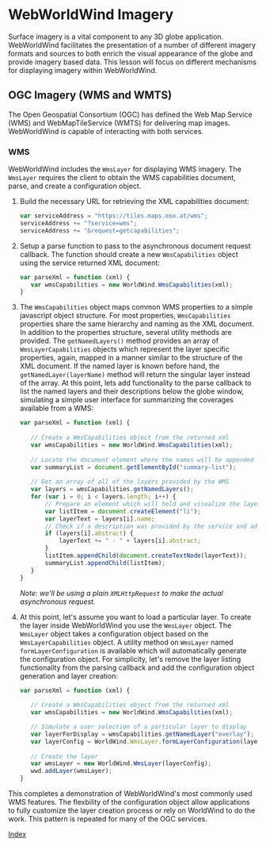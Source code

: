 <style>
    iframe {
        width: 100 vw;
        height: 700px;
    }
</style>
# WebWorldWind Imagery

Surface imagery is a vital component to any 3D globe application. WebWorldWind facilitates the presentation of a number of different imagery formats and sources to both enrich the visual appearance of the globe and provide imagery based data. This lesson will focus on different mechanisms for displaying imagery within WebWorldWind.

## OGC Imagery (WMS and WMTS)

The Open Geospatial Consortium (OGC) has defined the Web Map Service (WMS) and WebMapTileService (WMTS) for delivering map images. WebWorldWind is capable of interacting with both services. 

### WMS

WebWorldWind includes the `WmsLayer` for displaying WMS imagery. The `WmsLayer` requires the client to obtain the WMS capabilities document, parse, and create a configuration object.

1. Build the necessary URL for retrieving the XML capabilities document:

    ```javascript
    var serviceAddress = "https://tiles.maps.eox.at/wms";
    serviceAddress += "?service=wms";
    serviceAddress += "&request=getcapabilities";
    ```

2. Setup a parse function to pass to the asynchronous document request callback. The function should create a new `WmsCapabilities` object using the service returned XML document:

    ```javascript
    var parseXml = function (xml) {
       var wmsCapabilities = new WorldWind.WmsCapabilities(xml);
    }
    ``` 
    
3. The `WmsCapabilities` object maps common WMS properties to a simple javascript object structure. For most properties, `WmsCapabilities` properties share the same hierarchy and naming as the XML document. In addition to the properties structure, several utility methods are provided. The `getNamedLayers()` method provides an array of `WmsLayerCapabilities` objects which represent the layer specific properties, again, mapped in a manner similar to the structure of the XML document. If the named layer is known before hand, the `getNamedLayer(layerName)` method will return the singular layer instead of the array. At this point, lets add functionality to the parse callback to list the named layers and their descriptions below the globe window, simulating a simple user interface for summarizing the coverages available from a WMS:

    ```javascript
    var parseXml = function (xml) {
       
       // Create a WmsCapabilities object from the returned xml
       var wmsCapabilities = new WorldWind.WmsCapabilities(xml);
       
       // Locate the document element where the names will be appended   
       var summaryList = document.getElementById("summary-list");
       
       // Get an array of all of the layers provided by the WMS
       var layers = wmsCapabilities.getNamedLayers();
       for (var i = 0; i < layers.length; i++) {
           // Prepare an element which will hold and visualize the layer names
           var listItem = document.createElement("li");
           var layerText = layers[i].name;
           // Check if a description was provided by the service and add it to the document
           if (layers[i].abstract) {
               layerText += " - " + layers[i].abstract;
           }
           listItem.appendChild(document.createTextNode(layerText));
           summaryList.appendChild(listItem);
       }
    }
    ```
    
    _Note: we'll be using a plain `XMLHttpRequest` to make the actual asynchronous request._
    
    <script async src="//jsfiddle.net/nasazach/gdae1co1/2/embed/"></script>
    
4. At this point, let's assume you want to load a particular layer. To create the layer inside WebWorldWind you use the `WmsLayer` object. The `WmsLayer` object takes a configuration object based on the `WmsLayerCapabilities` object. A utility method on `WmsLayer` named `formLayerConfiguration` is available which will automatically generate the configuration object. For simplicity, let's remove the layer listing functionality from the parsing callback and add the configuration object generation and layer creation:

    ```javascript
    var parseXml = function (xml) {
       
       // Create a WmsCapabilities object from the returned xml
       var wmsCapabilities = new WorldWind.WmsCapabilities(xml);
    
       // Simulate a user selection of a particular layer to display
       var layerForDisplay = wmsCapabilities.getNamedLayer("overlay");
       var layerConfig = WorldWind.WmsLayer.formLayerConfiguration(layerForDisplay);
       
       // Create the layer
       var wmsLayer = new WorldWind.WmsLayer(layerConfig);
       wwd.addLayer(wmsLayer);
    }
    ```
    
    <script async src="//jsfiddle.net/nasazach/1m76tnmp/1/embed/"></script>
    
This completes a demonstration of WebWorldWind's most commonly used WMS features. The flexbility of the configuration object allow applications to fully customize the layer creation process or rely on WorldWind to do the work. This pattern is repeated for many of the OGC services.



[Index](../../)
